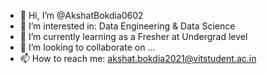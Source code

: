 - 👋 Hi, I’m @AkshatBokdia0602
- 👀 I’m interested in: Data Engineering & Data Science
- 🌱 I’m currently learning as a Fresher at Undergrad level
- 💞️ I’m looking to collaborate on ...
- 📫 How to reach me: akshat.bokdia2021@vitstudent.ac.in

<!---
AkshatBokdia0602/AkshatBokdia0602 is a ✨ special ✨ repository because its `README.md` (this file) appears on your GitHub profile.
You can click the Preview link to take a look at your changes.
--->
